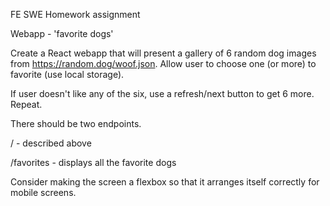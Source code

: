 FE SWE Homework assignment

Webapp - 'favorite dogs'

Create a React webapp that will present a gallery of 6 random dog images from https://random.dog/woof.json.
Allow user to choose one (or more) to favorite (use local storage).

If user doesn't like any of the six, use a refresh/next button to get 6 more. Repeat.

There should be two endpoints.

/ - described above

/favorites - displays all the favorite dogs

Consider making the screen a flexbox so that it arranges itself correctly for mobile screens.
